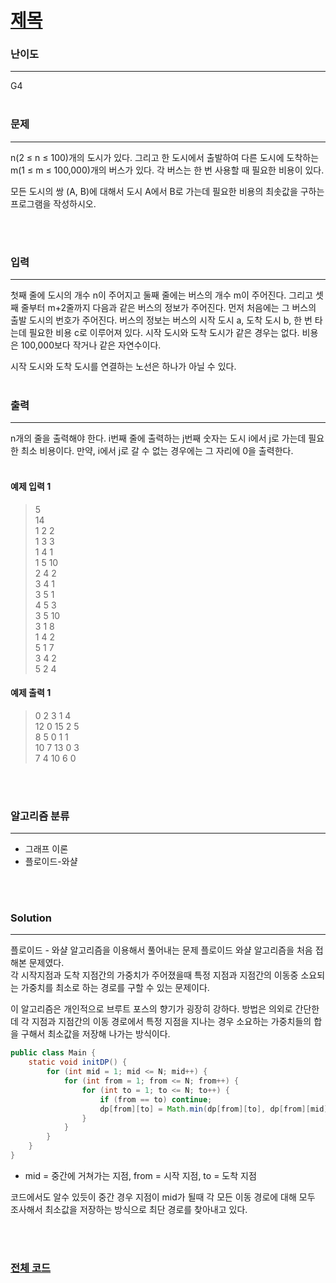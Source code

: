 # [제목](https://www.acmicpc.net/problem/11404)

### 난이도

***
G4
<br><br>

### 문제

***
n(2 ≤ n ≤ 100)개의 도시가 있다. 그리고 한 도시에서 출발하여 다른 도시에 도착하는 m(1 ≤ m ≤ 100,000)개의 버스가 있다. 각 버스는 한 번 사용할 때 필요한 비용이 있다.

모든 도시의 쌍 (A, B)에 대해서 도시 A에서 B로 가는데 필요한 비용의 최솟값을 구하는 프로그램을 작성하시오.

<br><br>

### 입력

***
첫째 줄에 도시의 개수 n이 주어지고 둘째 줄에는 버스의 개수 m이 주어진다. 그리고 셋째 줄부터 m+2줄까지 다음과 같은 버스의 정보가 주어진다. 먼저 처음에는 그 버스의 출발 도시의 번호가 주어진다. 버스의
정보는 버스의 시작 도시 a, 도착 도시 b, 한 번 타는데 필요한 비용 c로 이루어져 있다. 시작 도시와 도착 도시가 같은 경우는 없다. 비용은 100,000보다 작거나 같은 자연수이다.

시작 도시와 도착 도시를 연결하는 노선은 하나가 아닐 수 있다.
<br><br>

### 출력

***
n개의 줄을 출력해야 한다. i번째 줄에 출력하는 j번째 숫자는 도시 i에서 j로 가는데 필요한 최소 비용이다. 만약, i에서 j로 갈 수 없는 경우에는 그 자리에 0을 출력한다.
<br><br>

#### 예제 입력 1

> 5     
14      
1 2 2       
1 3 3       
1 4 1       
1 5 10      
2 4 2       
3 4 1           
3 5 1       
4 5 3       
3 5 10      
3 1 8       
1 4 2       
5 1 7       
3 4 2       
5 2 4

#### 예제 출력 1

> 0 2 3 1 4     
12 0 15 2 5         
8 5 0 1 1           
10 7 13 0 3         
7 4 10 6 0

<br><br>

### 알고리즘 분류

***

* 그래프 이론
* 플로이드-와샬

<br><br>

### Solution

***

플로이드 - 와샬 알고리즘을 이용해서 풀어내는 문제 플로이드 와샬 알고리즘을 처음 접해본 문제였다.  
각 시작지점과 도착 지점간의 가중치가 주어졌을때 특정 지점과 지점간의 이동중 소요되는 가중치를 최소로 하는 경로를 구할 수 있는 문제이다.

이 알고리즘은 개인적으로 브루트 포스의 향기가 굉장히 강하다. 방법은 의외로 간단한데 각 지점과 지점간의 이동 경로에서 특정 지점을 지나는 경우 소요하는 가중치들의 합을 구해서 최소값을 저장해 나가는 방식이다.

```java
public class Main {
    static void initDP() {
        for (int mid = 1; mid <= N; mid++) {
            for (int from = 1; from <= N; from++) {
                for (int to = 1; to <= N; to++) {
                    if (from == to) continue;
                    dp[from][to] = Math.min(dp[from][to], dp[from][mid] + dp[mid][to]);
                }
            }
        }
    }
}
```

* mid = 중간에 거쳐가는 지점, from = 시작 지점, to = 도착 지점

코드에서도 알수 있듯이 중간 경우 지점이 mid가 될때 각 모든 이동 경로에 대해 모두 조사해서 최소값을 저장하는 방식으로 최단 경로를 찾아내고 있다.

<br><br>

### [전체 코드](https://github.com/Jungmin-Seo0527/CodingTest/blob/main/src/Floyd_Warshall/BOJ11404_플로이드.java)

